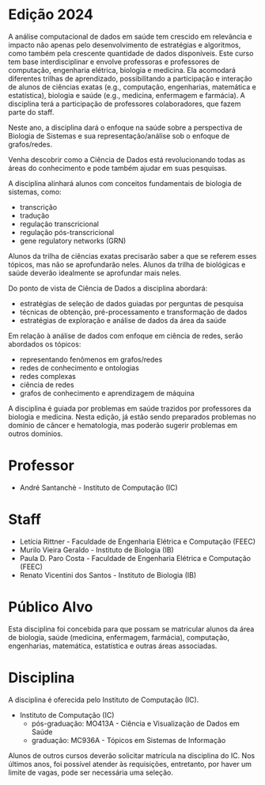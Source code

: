 <h1>Edição 2024</h1>

A análise computacional de dados em saúde tem crescido em relevância e impacto não apenas pelo desenvolvimento de estratégias e algoritmos, como também pela crescente quantidade de dados disponíveis.
Este curso tem base interdisciplinar e envolve professoras e professores de computação, engenharia elétrica, biologia e medicina. Ela acomodará diferentes trilhas de aprendizado, possibilitando a participação e interação de alunos de ciências exatas (e.g., computação, engenharias, matemática e estatística), biologia e saúde (e.g., medicina, enfermagem e farmácia). A disciplina terá a participação de professores colaboradores, que fazem parte do staff.

Neste ano, a disciplina dará o enfoque na saúde sobre a perspectiva de Biologia de Sistemas e sua representação/análise sob o enfoque de grafos/redes.

Venha descobrir como a Ciência de Dados está revolucionando todas as áreas do conhecimento e pode também ajudar em suas pesquisas.

A disciplina alinhará alunos com conceitos fundamentais de biologia de sistemas, como:
* transcrição
* tradução
* regulação transcricional
* regulação pós-transcricional
* gene regulatory networks (GRN)

Alunos da trilha de ciências exatas precisarão saber a que se referem esses tópicos, mas não se aprofundarão neles. Alunos da trilha de biológicas e saúde deverão idealmente se aprofundar mais neles.

Do ponto de vista de Ciência de Dados a disciplina abordará:
* estratégias de seleção de dados guiadas por perguntas de pesquisa
* técnicas de obtenção, pré-processamento e transformação de dados
* estratégias de exploração e análise de dados da área da saúde

Em relação à análise de dados com enfoque em ciência de redes, serão abordados os tópicos:
* representando fenômenos em grafos/redes
* redes de conhecimento e ontologias
* redes complexas
* ciência de redes
* grafos de conhecimento e aprendizagem de máquina

A disciplina é guiada por problemas em saúde trazidos por professores da biologia e medicina. Nesta edição, já estão sendo preparados problemas no domínio de câncer e hematologia, mas poderão sugerir problemas em outros domínios.

# Professor
* André Santanchè - Instituto de Computação (IC)

# Staff
* Letícia Rittner - Faculdade de Engenharia Elétrica e Computação (FEEC)
* Murilo Vieira Geraldo - Instituto de Biologia (IB)
* Paula D. Paro Costa - Faculdade de Engenharia Elétrica e Computação (FEEC)
* Renato Vicentini dos Santos - Instituto de Biologia (IB)

# Público Alvo
Esta disciplina foi concebida para que possam se matricular alunos da área de biologia, saúde (medicina, enfermagem, farmácia), computação, engenharias, matemática, estatística e outras áreas associadas.

# Disciplina
A disciplina é oferecida pelo Instituto de Computação (IC).
* Instituto de Computação (IC)
  * pós-graduação: MO413A - Ciência e Visualização de Dados em Saúde
  * graduação: MC936A - Tópicos em Sistemas de Informação

Alunos de outros cursos deverão solicitar matrícula na disciplina do IC. Nos últimos anos, foi possível atender às requisições, entretanto, por haver um limite de vagas, pode ser necessária uma seleção.

